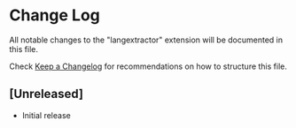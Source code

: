 # Change Log
All notable changes to the "langextractor" extension will be documented in this file.

Check [Keep a Changelog](http://keepachangelog.com/) for recommendations on how to structure this file.

## [Unreleased]
- Initial release